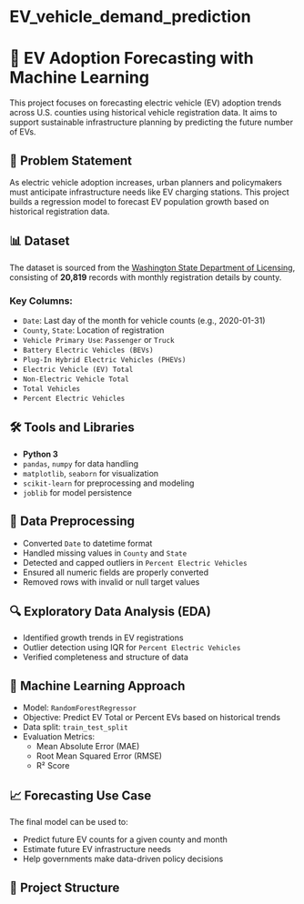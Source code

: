 # EV_vehicle_demand_prediction
# 🚗 EV Adoption Forecasting with Machine Learning

This project focuses on forecasting electric vehicle (EV) adoption trends across U.S. counties using historical vehicle registration data. It aims to support sustainable infrastructure planning by predicting the future number of EVs.

## 📌 Problem Statement

As electric vehicle adoption increases, urban planners and policymakers must anticipate infrastructure needs like EV charging stations. This project builds a regression model to forecast EV population growth based on historical registration data.

## 📊 Dataset

The dataset is sourced from the [Washington State Department of Licensing](https://www.kaggle.com/datasets/sahirmaharajj/electric-vehicle-population-size-2024/data), consisting of **20,819** records with monthly registration details by county.

### Key Columns:
- `Date`: Last day of the month for vehicle counts (e.g., 2020-01-31)
- `County`, `State`: Location of registration
- `Vehicle Primary Use`: `Passenger` or `Truck`
- `Battery Electric Vehicles (BEVs)`
- `Plug-In Hybrid Electric Vehicles (PHEVs)`
- `Electric Vehicle (EV) Total`
- `Non-Electric Vehicle Total`
- `Total Vehicles`
- `Percent Electric Vehicles`

## 🛠️ Tools and Libraries

- **Python 3**
- `pandas`, `numpy` for data handling
- `matplotlib`, `seaborn` for visualization
- `scikit-learn` for preprocessing and modeling
- `joblib` for model persistence

## 🧹 Data Preprocessing

- Converted `Date` to datetime format
- Handled missing values in `County` and `State`
- Detected and capped outliers in `Percent Electric Vehicles`
- Ensured all numeric fields are properly converted
- Removed rows with invalid or null target values

## 🔍 Exploratory Data Analysis (EDA)

- Identified growth trends in EV registrations
- Outlier detection using IQR for `Percent Electric Vehicles`
- Verified completeness and structure of data

## 🤖 Machine Learning Approach

- Model: `RandomForestRegressor`
- Objective: Predict EV Total or Percent EVs based on historical trends
- Data split: `train_test_split`
- Evaluation Metrics:
  - Mean Absolute Error (MAE)
  - Root Mean Squared Error (RMSE)
  - R² Score

## 📈 Forecasting Use Case

The final model can be used to:
- Predict future EV counts for a given county and month
- Estimate future EV infrastructure needs
- Help governments make data-driven policy decisions

## 📁 Project Structure

